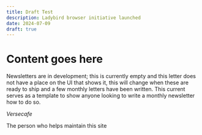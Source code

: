 ```yaml
---
title: Draft Test
description: Ladybird browser initiative launched
date: 2024-07-09
draft: true
---
```


# Content goes here

Newsletters are in development; this is currently empty and this letter does not have a place on the UI that shows it, this will change when these are ready to ship and a few monthly letters have been written. This current serves as a template to show anyone looking to write a monthly newsletter how to do so.

_Versecafe_

The person who helps maintain this site

